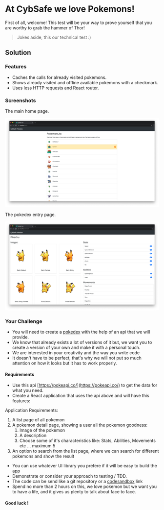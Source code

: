 # At CybSafe we love Pokemons! 

First of all, welcome! This test will be your way to prove yourself that you are worthy to grab the hammer of Thor!
> Jokes aside, this our technical test :)

## Solution

### Features

* Caches the calls for already visited pokemons.
* Shows already visited and offline available pokemons with a checkmark.
* Uses less HTTP requests and React router.

### Screenshots

The main home page.

![home](./readme/home.png)

The pokedex entry page.

![home](./readme/page.png)

### Your Challenge

* You will need to create a [pokedex](https://pokemon.fandom.com/wiki/Pok%C3%A9dex) with the help of an api that we will provide.
* We know that already exists a lot of versions of it but, we want you to create a version of your own and make it with a personal touch. 
* We are interested in your creativity and the way you write code
* It doesn't have to be perfect, that's why we will not put so much attention on how it looks but it has to work properly. 

#### Requirements

* Use this api [https://pokeapi.co/](https://pokeapi.co/) to get the data for what you need.
* Create a React application that uses the api above and will have this features:

Application Requirements:

1. A list page of all pokemon
2. A pokemon detail page, showing a user all the pokemon goodness:
   1. Image of the pokemon
   1. A description 
   1. Choose some of it's characteristics like: Stats, Abilities, Movements etc ... maximum 5
3. An option to search from the list page, where we can search for different pokemons and show the result

* You can use whatever UI library you prefere if it will be easy to build the app
* Demonstrate or consider your approach to testing / TDD.
* The code can be send like a git repository or a [codesandbox](https://codesandbox.io) link
* Spend no more than 2 hours on this, we love pokemon but we want you to have a life, and it gives us plenty to talk about face to face.

#### Good luck !